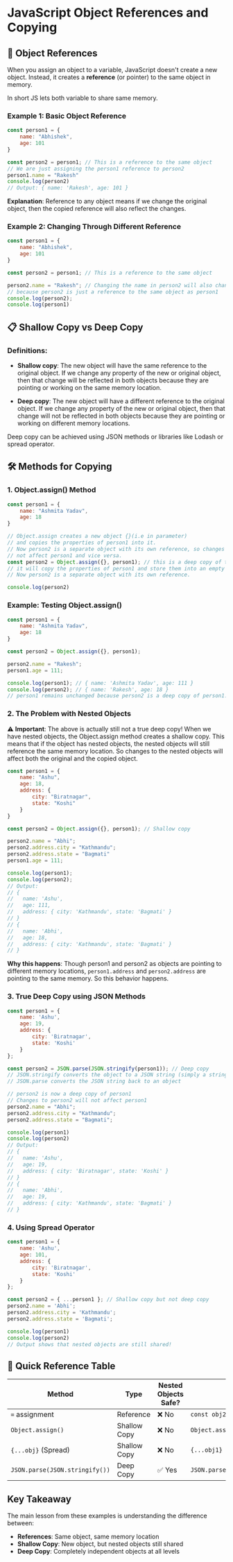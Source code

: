 # JavaScript Object References and Copying


## 🔗 Object References

When you assign an object to a variable, JavaScript doesn't create a new object. Instead, it creates a **reference** (or pointer) to the same object in memory.

In short JS lets both variable to share same memory.

### Example 1: Basic Object Reference
```javascript
const person1 = {
    name: "Abhishek",
    age: 101
}

const person2 = person1; // This is a reference to the same object
// We are just assigning the person1 reference to person2
person1.name = "Rakesh"
console.log(person2)
// Output: { name: 'Rakesh', age: 101 }
```

**Explanation**: Reference to any object means if we change the original object, then the copied reference will also reflect the changes.

### Example 2: Changing Through Different Reference
```javascript
const person1 = {
    name: "Abhishek",
    age: 101
}

const person2 = person1; // This is a reference to the same object

person2.name = "Rakesh"; // Changing the name in person2 will also change it in person1
// because person2 is just a reference to the same object as person1
console.log(person2);
console.log(person1)
```

## 📋 Shallow Copy vs Deep Copy

### Definitions:
- **Shallow copy**: The new object will have the same reference to the original object. If we change any property of the new or original object, then that change will be reflected in both objects because they are pointing or working on the same memory location.

- **Deep copy**: The new object will have a different reference to the original object. If we change any property of the new or original object, then that change will not be reflected in both objects because they are pointing or working on different memory locations.

Deep copy can be achieved using JSON methods or libraries like Lodash or spread operator.

## 🛠️ Methods for Copying

### 1. Object.assign() Method

```javascript
const person1 = {
    name: "Ashmita Yadav",
    age: 18
}

// Object.assign creates a new object {}(i.e in parameter)
// and copies the properties of person1 into it.
// Now person2 is a separate object with its own reference, so changes to person2 will
// not affect person1 and vice versa.
const person2 = Object.assign({}, person1); // this is a deep copy of the person1 object
// it will copy the properties of person1 and store them into an empty object {}.
// Now person2 is a separate object with its own reference.

console.log(person2)
```

### Example: Testing Object.assign()
```javascript
const person1 = {
    name: "Ashmita Yadav",
    age: 18
}

const person2 = Object.assign({}, person1);

person2.name = "Rakesh";
person1.age = 111;

console.log(person1); // { name: 'Ashmita Yadav', age: 111 }
console.log(person2); // { name: 'Rakesh', age: 18 }
// person1 remains unchanged because person2 is a deep copy of person1.
```

### 2. The Problem with Nested Objects

⚠️ **Important**: The above is actually still not a true deep copy! When we have nested objects, the Object.assign method creates a shallow copy. This means that if the object has nested objects, the nested objects will still reference the same memory location. So changes to the nested objects will affect both the original and the copied object.

```javascript
const person1 = {
    name: "Ashu",
    age: 18,
    address: {
        city: "Biratnagar",
        state: "Koshi"
    }
}

const person2 = Object.assign({}, person1); // Shallow copy

person2.name = "Abhi";
person2.address.city = "Kathmandu";
person2.address.state = "Bagmati"
person1.age = 111;

console.log(person1);
console.log(person2);
// Output:
// {
//   name: 'Ashu',
//   age: 111,
//   address: { city: 'Kathmandu', state: 'Bagmati' }
// }
// {
//   name: 'Abhi',
//   age: 18,
//   address: { city: 'Kathmandu', state: 'Bagmati' }
// }
```

**Why this happens**: Though person1 and person2 as objects are pointing to different memory locations, `person1.address` and `person2.address` are pointing to the same memory. So this behavior happens.

### 3. True Deep Copy using JSON Methods

```javascript
const person1 = {
    name: 'Ashu',
    age: 19,
    address: {
        city: 'Biratnagar',
        state: 'Koshi'
    }
};

const person2 = JSON.parse(JSON.stringify(person1)); // Deep copy
// JSON.stringify converts the object to a JSON string (simply a string representation)
// JSON.parse converts the JSON string back to an object

// person2 is now a deep copy of person1
// Changes to person2 will not affect person1
person2.name = "Abhi";
person2.address.city = "Kathmandu";
person2.address.state = "Bagmati";

console.log(person1)
console.log(person2)
// Output:
// {
//   name: 'Ashu',
//   age: 19,
//   address: { city: 'Biratnagar', state: 'Koshi' }
// }
// {
//   name: 'Abhi',
//   age: 19,
//   address: { city: 'Kathmandu', state: 'Bagmati' }
// }
```

### 4. Using Spread Operator

```javascript
const person1 = {
    name: 'Ashu',
    age: 101,
    address: {
        city: 'Biratnagar',
        state: 'Koshi'
    }
};

const person2 = { ...person1 }; // Shallow copy but not deep copy
person2.name = 'Abhi';
person2.address.city = 'Kathmandu';
person2.address.state = 'Bagmati';

console.log(person1)
console.log(person2)
// Output shows that nested objects are still shared!
```

## 🎯 Quick Reference Table

| Method | Type | Nested Objects Safe? | Example |
|--------|------|---------------------|---------|
| `=` assignment | Reference | ❌ No | `const obj2 = obj1` |
| `Object.assign()` | Shallow Copy | ❌ No | `Object.assign({}, obj1)` |
| `{...obj}` (Spread) | Shallow Copy | ❌ No | `{...obj1}` |
| `JSON.parse(JSON.stringify())` | Deep Copy | ✅ Yes | `JSON.parse(JSON.stringify(obj1))` |


## Key Takeaway

The main lesson from these examples is understanding the difference between:
- **References**: Same object, same memory location
- **Shallow Copy**: New object, but nested objects still shared
- **Deep Copy**: Completely independent objects at all levels